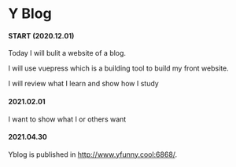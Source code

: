 # Y Blog

#### START (2020.12.01)

Today I will bulit a website of a blog.

I will use vuepress which is a building tool to build my front website.

I will review what I learn and show how I study

#### 2021.02.01

I  want to show what I or others want 

#### 2021.04.30

Yblog is published in http://www.yfunny.cool:6868/.




